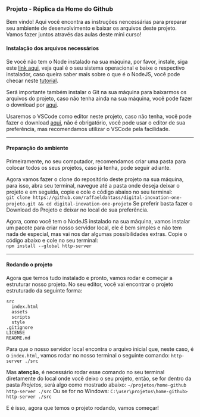 ### Projeto - Réplica da Home do Github
Bem vindo! Aqui você encontra as instruções nencessárias para preparar seu ambiente de desenvolvimento e baixar os arquivos deste projeto. Vamos fazer juntos através das aulas deste mini curso! 

#### Instalação dos arquivos necessários
Se você não tem o Node instalado na sua máquina, por favor, instale, siga este [link aqui](https://nodejs.org/en/download/), veja qual é o seu sistema operacional e baixe o respectivo instalador, caso queira saber mais sobre o que é o NodeJS, você pode checar neste [tutorial](https://nodejs.org/en/about/). 

Será importante também instalar o Git na sua máquina para baixarmos os arquivos do projeto, caso não tenha ainda na sua máquina, você pode fazer o download por [aqui](https://git-scm.com/downloads).

Usaremos o VSCode como editor neste projeto, caso não tenha, você pode fazer o download [aqui](https://code.visualstudio.com/download), não é obrigatório, você pode usar o editor de sua preferência, mas recomendamos utilizar o VSCode pela facilidade. 

---

#### Preparação do ambiente
Primeiramente, no seu computador, recomendamos criar uma pasta para colocar todos os seus projetos, caso já tenha, pode seguir adiante. 

Agora vamos fazer o clone do repositório deste projeto na sua máquina, para isso, abra seu terminal, navegue até a pasta onde deseja deixar o projeto e em seguida, copie e cole o código abaixo no seu terminal: <br/>
`git clone https://github.com/raffaeldantass/digital-inovation-one-projeto.git && cd digital-inovation-one-projeto`
Se preferir basta fazer o Download do Projeto e deixar no local de sua preferência. 

Agora, como você tem o NodeJS instalado na sua máquina, vamos instalar um pacote para criar nosso servidor local, ele é bem simples e não tem nada de especial, mas vai nos dar algumas possibilidades extras. 
Copie o código abaixo e cole no seu terminal: <br />
`npm install --global http-server`

---

#### Rodando o projeto
Agora que temos tudo instalado e pronto, vamos rodar e começar a estruturar nosso projeto. 
No seu editor, você vai encontrar o projeto estruturado da seguinte forma: 

```
src
  index.html
  assets
  scripts
  style
.gitignore
LICENSE
README.md
```

Para que o nosso servidor local encontra o arquivo inicial que, neste caso, é o `index.html`, vamos rodar no nosso terminal o seguinte comando: 
`http-server ./src`

Mas **atenção**, é necessário rodar esse comando no seu terminal diretamente do local onde você deixo o seu projeto, então, se for dentro da pasta *Projetos*, será algo como mostrado abaixo: 
`~/projetos/home-github http-server ./src`
Ou se for no Windows: 
`C:\user\projetos\home-github> http-server ./src`

E é isso, agora que temos o projeto rodando, vamos começar! 
